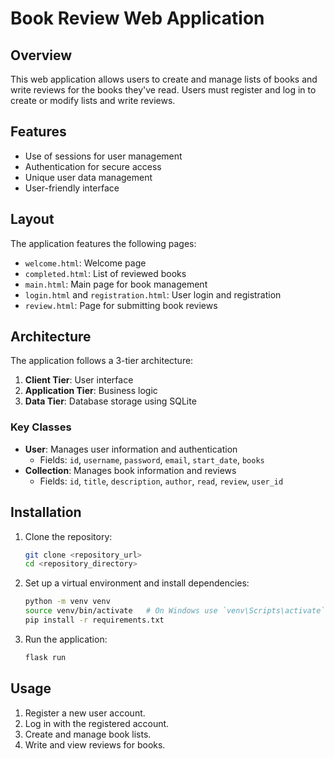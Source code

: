 # Book Review Web Application

## Overview
This web application allows users to create and manage lists of books and write reviews for the books they've read. Users must register and log in to create or modify lists and write reviews.

## Features
- Use of sessions for user management
- Authentication for secure access
- Unique user data management
- User-friendly interface

## Layout
The application features the following pages:
- `welcome.html`: Welcome page
- `completed.html`: List of reviewed books
- `main.html`: Main page for book management
- `login.html` and `registration.html`: User login and registration
- `review.html`: Page for submitting book reviews

## Architecture
The application follows a 3-tier architecture:
1. **Client Tier**: User interface
2. **Application Tier**: Business logic
3. **Data Tier**: Database storage using SQLite

### Key Classes
- **User**: Manages user information and authentication
  - Fields: `id`, `username`, `password`, `email`, `start_date`, `books`
- **Collection**: Manages book information and reviews
  - Fields: `id`, `title`, `description`, `author`, `read`, `review`, `user_id`

## Installation
1. Clone the repository:
   ```bash
   git clone <repository_url>
   cd <repository_directory>
   ```

2. Set up a virtual environment and install dependencies:
   ```bash
   python -m venv venv
   source venv/bin/activate   # On Windows use `venv\Scripts\activate`
   pip install -r requirements.txt
   ```

3. Run the application:
   ```bash
   flask run
   ```

## Usage
1. Register a new user account.
2. Log in with the registered account.
3. Create and manage book lists.
4. Write and view reviews for books.
